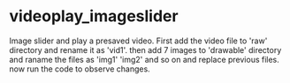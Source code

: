 # videoplay_imageslider
Image slider and play a presaved video.
First add the video file to 'raw' directory and rename it as 'vid1'.
then add 7 images to 'drawable' directory and raname the files as 'img1' 'img2' and so on and replace previous files.
now run the code to observe changes.
